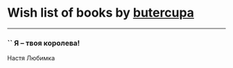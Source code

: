 # Wish list of books by [butercupa](http://vk.com/id193697993)
---

### `` Я – твоя королева!
Настя Любимка

